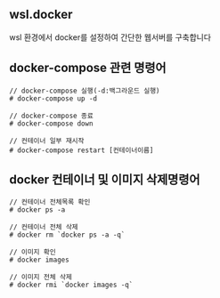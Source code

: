## wsl.docker
wsl 환경에서 docker를 설정하여 간단한 웹서버를 구축합니다

## docker-compose 관련 명령어
```
// docker-compose 실행(-d:백그라운드 실행)
# docker-compose up -d 

// docker-compose 종료
# docker-compose down

// 컨테이너 일부 재시작
# docker-compose restart [컨테이너이름]
```

## docker 컨테이너 및 이미지 삭제명령어

```
// 컨테이너 전체목록 확인
# docker ps -a

// 컨테이너 전체 삭제
# docker rm `docker ps -a -q`

// 이미지 확인
# docker images

// 이미지 전체 삭제
# docker rmi `docker images -q`
```
